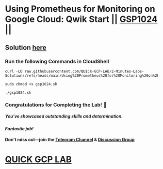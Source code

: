 # Using Prometheus for Monitoring on Google Cloud: Qwik Start || [GSP1024](https://www.cloudskillsboost.google/focuses/31103?parent=catalog) ||

## Solution [here](https://youtu.be/dbCMOTpgtwY)

### Run the following Commands in CloudShell

```
curl -LO raw.githubusercontent.com/QUICK-GCP-LAB/2-Minutes-Labs-Solutions/refs/heads/main/Using%20Prometheus%20for%20Monitoring%20on%20Google%20Cloud%20Qwik%20Start/gsp1024.sh

sudo chmod +x gsp1024.sh

./gsp1024.sh
```

### Congratulations for Completing the Lab! 🎉  

##### *You've showcased outstanding skills and determination.*  

#### *Fantastic job!*  

#### Don't miss out—join the [Telegram Channel](https://t.me/quickgcplab) & [Discussion Group](https://t.me/quickgcplabchats)

# [QUICK GCP LAB](https://www.youtube.com/@quickgcplab)
